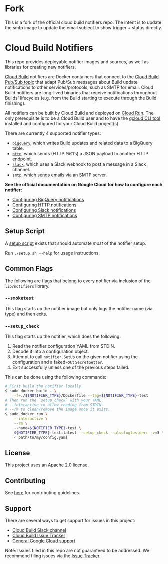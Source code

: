 # Fork

This is a fork of the official cloud build notifiers repo. 
The intent is to update the smtp image to update the email subject to show trigger + status directly.

# Cloud Build Notifiers

This repo provides deployable notifier images and sources, as well as libraries
for creating new notifiers.

[Cloud Build](https://cloud.google.com/cloud-build) notifiers are Docker
containers that connect to the
[Cloud Build Pub/Sub topic](https://cloud.google.com/cloud-build/docs/send-build-notifications)
that adapt Pub/Sub messages about Build update notifications to other
services/protocols, such as SMTP for email.
Cloud Build notifiers are long-lived binaries that receive notifications throughout
Builds' lifecycles (e.g. from the Build starting to execute through the Build finishing).

All notifiers can be built by Cloud Build and deployed on
[Cloud Run](https://cloud.google.com/run). The only prerequisite is to be a
Cloud Build user and to have the
[gcloud CLI tool](https://cloud.google.com/sdk/gcloud/) installed and configured
for your Cloud Build project(s).

There are currently 4 supported notifier types:

-   [`bigquery`](./bigquery/README.md), which writes Build updates and related
    data to a BigQuery table.
-   [`http`](./http/README.md), which sends (HTTP `POST`s) a JSON payload to
    another HTTP endpoint.
-   [`slack`](./slack/README.md), which uses a Slack webhook to post a message
    in a Slack channel.
-   [`smtp`](./smtp/README.md), which sends emails via an SMTP server.

**See the official documentation on Google Cloud for how to configure each notifier:**

- [Configuring BigQuery notifications](https://cloud.google.com/cloud-build/docs/configuring-notifications/configure-bigquery)
- [Configuring HTTP notifications](https://cloud.google.com/cloud-build/docs/configuring-notifications/configure-http)
- [Configuring Slack notifications](https://cloud.google.com/cloud-build/docs/configuring-notifications/configure-slack)
- [Configuring SMTP notifications](https://cloud.google.com/cloud-build/docs/configuring-notifications/configure-smtp)


## Setup Script

A [setup script](./setup.sh) exists that should automate _most_ of the notifier setup.

Run `./setup.sh --help` for usage instructions.

## Common Flags

The following are flags that belong to every notifier via inclusion of the `lib/notifiers` library.

### `--smoketest`

This flag starts up the notifier image but only logs the notifier name (via type) and then exits.

### `--setup_check`

This flag starts up the notifier, which does the following:

1. Read the notifier configuration YAML from STDIN.
1. Decode it into a configuration object.
1. Attempt to call `notifier.SetUp` on the given notifier using the configuration and a faked-out `SecretGetter`.
1. Exit successfully unless one of the previous steps failed.

This can be done using the following commands:

```bash
# First build the notifier locally.
$ sudo docker build . \
    -f=./${NOTIFIER_TYPE}/Dockerfile --tag=${NOTIFIER_TYPE}-test
# Then run the `setup_check` with your YAML.
# --interactive to allow reading from STDIN.
# --rm to clean/remove the image once it exits.
$ sudo docker run \
    --interactive \
    --rm \ 
    --name=${NOTIFIER_TYPE}-test \
    ${NOTIFIER_TYPE}-test:latest --setup_check --alsologtostderr -v=5 \
    < path/to/my/config.yaml 
```

## License

This project uses an [Apache 2.0 license](./LICENSE).

## Contributing

See [here](./CONTRIBUTING.md) for contributing guidelines.

## Support

There are several ways to get support for issues in this project:

-   [Cloud Build Slack channel](https://googlecloud-community.slack.com/archives/C4KCRJL4D)
-   [Cloud Build Issue Tracker](https://issuetracker.google.com/issues/new?component=190802&template=1162743)
-   [General Google Cloud support](https://cloud.google.com/cloud-build/docs/getting-support)

Note: Issues filed in this repo are not guaranteed to be addressed.
We recommend filing issues via the [Issue Tracker](https://issuetracker.google.com/issues/new?component=190802&template=1162743).

